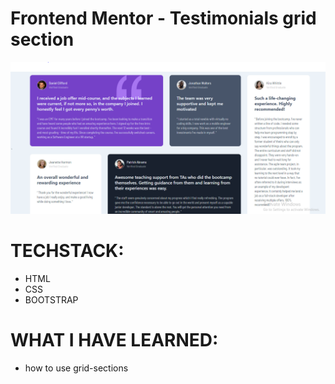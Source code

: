 # Frontend Mentor - Testimonials grid section

![Design preview for the Testimonials grid section coding challenge](images/Capture.png)

# TECHSTACK:

- HTML
- CSS
- BOOTSTRAP

# WHAT I HAVE LEARNED:

- how to use grid-sections
